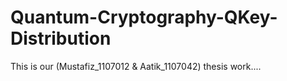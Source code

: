 # Quantum-Cryptography-QKey-Distribution
This is our (Mustafiz_1107012 &amp; Aatik_1107042) thesis work....
